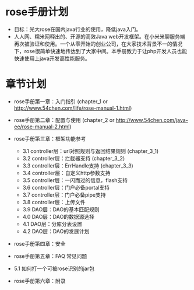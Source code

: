 rose手册计划
============
* 目标：光大rose在国内java行业的使用，降低java入门。
* 人人网、糯米网释出的、开源的高效Java web开发框架。在小米米聊服务端再次被验证和使用。一个从零开始的创业公司，在大家技术背景不一的情况下，rose很简单快速地传达到了大家中间。本手册致力于让php开发人员也能快速使用上java开发高性能服务。

章节计划
========
* rose手册第一章：入门指引 (chapter_1 or http://www.54chen.com/life/rose-manual-1.html)
* rose手册第二章：配置与使用 (chapter_2 or http://www.54chen.com/java-ee/rose-manual-2.html)
* rose手册第三章：框架功能参考
	* 3.1  controller层：url对照规则与返回结果规则 (chapter_3_1)
	* 3.2  controller层：拦截器支持 (chapter_3_2)
	* 3.3  controller层：ErrHandle支持 (chapter_3_3)
	* 3.4  controller层：自定义http参数支持
	* 3.5  controller层：一闪而过的信息，flash支持
	* 3.6  controller层：门户必备portal支持
	* 3.7  controller层：门户必备pipe支持
	* 3.8  controller层：上传文件
	* 3.9  DAO层：DAO的基本匹配规则
	* 4.0  DAO层：DAO的数据源选择 
	* 4.1  DAO层：分库分表设置
	* 4.2  DAO层：DAO的发展计划

* rose手册第四章：安全
* rose手册第五章：FAQ 常见问题
 * 5.1 如何打一个可被rose识别的jar包
* rose手册第六章：附录
